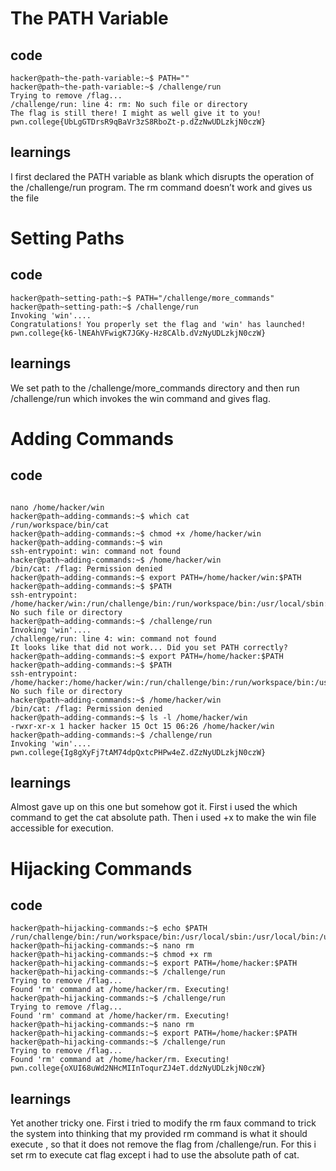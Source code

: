 # The PATH Variable

## code

```
hacker@path~the-path-variable:~$ PATH=""
hacker@path~the-path-variable:~$ /challenge/run
Trying to remove /flag...
/challenge/run: line 4: rm: No such file or directory
The flag is still there! I might as well give it to you!
pwn.college{UbLgGTDrsR9qBaVr3zS8RboZt-p.dZzNwUDLzkjN0czW}
```

## learnings

I first declared the PATH variable as blank which disrupts the operation of the /challenge/run program. The rm command doesn’t work and gives us the file

# Setting Paths

## code

```
hacker@path~setting-path:~$ PATH="/challenge/more_commands"
hacker@path~setting-path:~$ /challenge/run
Invoking 'win'....
Congratulations! You properly set the flag and 'win' has launched!
pwn.college{k6-lNEAhVFwigK7JGKy-Hz8CAlb.dVzNyUDLzkjN0czW}
```

## learnings

We set path to the /challenge/more_commands directory and then run /challenge/run which invokes the win command and gives flag.

# Adding Commands

## code

```

nano /home/hacker/win
hacker@path~adding-commands:~$ which cat
/run/workspace/bin/cat
hacker@path~adding-commands:~$ chmod +x /home/hacker/win
hacker@path~adding-commands:~$ win
ssh-entrypoint: win: command not found
hacker@path~adding-commands:~$ /home/hacker/win
/bin/cat: /flag: Permission denied
hacker@path~adding-commands:~$ export PATH=/home/hacker/win:$PATH
hacker@path~adding-commands:~$ $PATH
ssh-entrypoint: /home/hacker/win:/run/challenge/bin:/run/workspace/bin:/usr/local/sbin:/usr/local/bin:/usr/sbin:/usr/bin:/sbin:/bin:/home/hacker/scripts: No such file or directory
hacker@path~adding-commands:~$ /challenge/run
Invoking 'win'....
/challenge/run: line 4: win: command not found
It looks like that did not work... Did you set PATH correctly?
hacker@path~adding-commands:~$ export PATH=/home/hacker:$PATH
hacker@path~adding-commands:~$ $PATH
ssh-entrypoint: /home/hacker:/home/hacker/win:/run/challenge/bin:/run/workspace/bin:/usr/local/sbin:/usr/local/bin:/usr/sbin:/usr/bin:/sbin:/bin:/home/hacker/scripts: No such file or directory
hacker@path~adding-commands:~$ /home/hacker/win
/bin/cat: /flag: Permission denied
hacker@path~adding-commands:~$ ls -l /home/hacker/win
-rwxr-xr-x 1 hacker hacker 15 Oct 15 06:26 /home/hacker/win
hacker@path~adding-commands:~$ /challenge/run
Invoking 'win'....
pwn.college{Ig8gXyFj7tAM74dpQxtcPHPw4eZ.dZzNyUDLzkjN0czW}
```

## learnings

Almost gave up on this one but somehow got it. First  i used the which command to get the cat absolute path. Then i used  +x to make the win file accessible for execution. 

# Hijacking Commands

## code

```
hacker@path~hijacking-commands:~$ echo $PATH
/run/challenge/bin:/run/workspace/bin:/usr/local/sbin:/usr/local/bin:/usr/sbin:/usr/bin:/sbin:/bin
hacker@path~hijacking-commands:~$ nano rm
hacker@path~hijacking-commands:~$ chmod +x rm
hacker@path~hijacking-commands:~$ export PATH=/home/hacker:$PATH
hacker@path~hijacking-commands:~$ /challenge/run
Trying to remove /flag...
Found 'rm' command at /home/hacker/rm. Executing!
hacker@path~hijacking-commands:~$ /challenge/run
Trying to remove /flag...
Found 'rm' command at /home/hacker/rm. Executing!
hacker@path~hijacking-commands:~$ nano rm
hacker@path~hijacking-commands:~$ export PATH=/home/hacker:$PATH
hacker@path~hijacking-commands:~$ /challenge/run
Trying to remove /flag...
Found 'rm' command at /home/hacker/rm. Executing!
pwn.college{oXUI68uWd2NHcMIInToqurZJ4eT.ddzNyUDLzkjN0czW}
```

## learnings

Yet another tricky one. First i tried to modify the rm faux command to trick the system into thinking that my provided rm command is what it should execute , so that it does not remove the flag from /challenge/run. For this i set rm to execute cat flag except i had to use the absolute path of cat.

